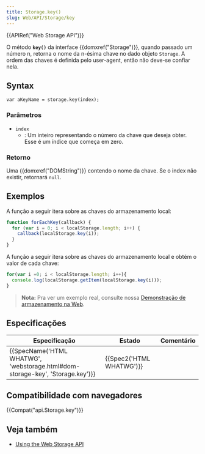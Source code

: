 ```yaml
---
title: Storage.key()
slug: Web/API/Storage/key
---
```


{{APIRef("Web Storage API")}}

O método **`key()`** da interface {{domxref("Storage")}}, quando passado um número n, retorna o nome da n-ésima chave no dado objeto `Storage`. A ordem das chaves é definida pelo user-agent, então não deve-se confiar nela.

## Syntax

```
var aKeyName = storage.key(index);
```

### Parâmetros

- `index`
  - : Um inteiro representando o número da chave que deseja obter. Esse é um índice que começa em zero.

### Retorno

Uma {{domxref("DOMString")}} contendo o nome da chave. Se o index não existir, retornará `null`.

## Exemplos

A função a seguir itera sobre as chaves do armazenamento local:

```js
function forEachKey(callback) {
  for (var i = 0; i < localStorage.length; i++) {
    callback(localStorage.key(i));
  }
}
```

A função a seguir itera sobre as chaves do armazenamento local e obtém o valor de cada chave:

```js
for(var i =0; i < localStorage.length; i++){
  console.log(localStorage.getItem(localStorage.key(i)));
}
```

> **Nota:** Pra ver um exemplo real, consulte nossa [Demonstração de armazenamento na Web](https://mdn.github.io/dom-examples/web-storage/).

## Especificações

| Especificação                                                                                            | Estado                           | Comentário |
| -------------------------------------------------------------------------------------------------------- | -------------------------------- | ---------- |
| {{SpecName('HTML WHATWG', 'webstorage.html#dom-storage-key', 'Storage.key')}} | {{Spec2('HTML WHATWG')}} |            |

## Compatibilidade com navegadores

{{Compat("api.Storage.key")}}

## Veja também

- [Using the Web Storage API](/pt-BR/docs/Web/API/Web_Storage_API/Using_the_Web_Storage_API)

